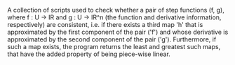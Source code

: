 A collection of scripts used to check whether a pair of step functions (f, g), where f : U -> IR and g : U -> IR^n (the function and derivative information, respectively) are consistent, i.e. if there exists a third map 'h' that is approximated by the first component of the pair ('f') and whose derivative is approximated by the second component of the pair ('g'). Furthermore, if such a map exists, the program returns the least and greatest such maps, that have the added property of being piece-wise linear.
